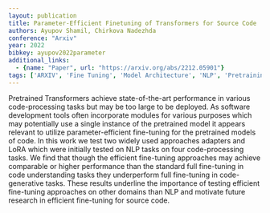 ```yaml
---
layout: publication
title: Parameter-Efficient Finetuning of Transformers for Source Code
authors: Ayupov Shamil, Chirkova Nadezhda
conference: "Arxiv"
year: 2022
bibkey: ayupov2022parameter
additional_links:
  - {name: "Paper", url: "https://arxiv.org/abs/2212.05901"}
tags: ['ARXIV', 'Fine Tuning', 'Model Architecture', 'NLP', 'Pretraining Methods', 'Reinforcement Learning', 'Tools', 'Training Techniques', 'Transformer']
---
```

Pretrained Transformers achieve state-of-the-art performance in various code-processing tasks but may be too large to be deployed. As software development tools often incorporate modules for various purposes which may potentially use a single instance of the pretrained model it appears relevant to utilize parameter-efficient fine-tuning for the pretrained models of code. In this work we test two widely used approaches adapters and LoRA which were initially tested on NLP tasks on four code-processing tasks. We find that though the efficient fine-tuning approaches may achieve comparable or higher performance than the standard full fine-tuning in code understanding tasks they underperform full fine-tuning in code-generative tasks. These results underline the importance of testing efficient fine-tuning approaches on other domains than NLP and motivate future research in efficient fine-tuning for source code.
